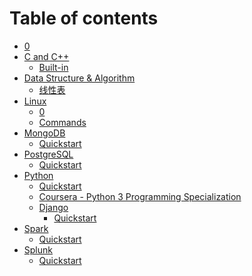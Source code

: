 # Table of contents

* [0](README.md)
* [C and C++](<README (1).md>)
  * [Built-in](c-and-c++/built-in.md)
* [Data Structure & Algorithm](data-structure-and-algorithm/README.md)
  * [线性表](data-structure-and-algorithm/xian-xing-biao.md)
* [Linux](<README (1) (1).md>)
  * [0](readme/0.md)
  * [Commands](readme/0-1.md)
* [MongoDB](mongodb/README.md)
  * [Quickstart](mongodb/quickstart.md)
* [PostgreSQL](postgresql/README.md)
  * [Quickstart](postgresql/quickstart.md)
* [Python](python/README.md)
  * [Quickstart](python/quickstart.md)
  * [Coursera - Python 3 Programming Specialization](python/coursera-python-3-programming-specialization.md)
  * [Django](python/django/README.md)
    * [Quickstart](python/django/quickstart.md)
* [Spark](spark/README.md)
  * [Quickstart](spark/quickstart.md)
* [Splunk](splunk/README.md)
  * [Quickstart](splunk/quickstart.md)
